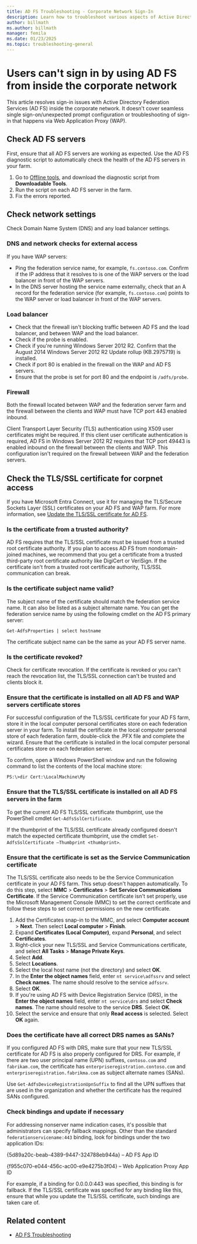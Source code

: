 ```yaml
---
title: AD FS Troubleshooting - Corporate Network Sign-In
description: Learn how to troubleshoot various aspects of Active Directory Federation Services (AD FS) sign-in from inside the corporate network.
author: billmath
ms.author: billmath
manager: femila
ms.date: 01/23/2025
ms.topic: troubleshooting-general
---
```


# Users can't sign in by using AD FS from inside the corporate network

This article resolves sign-in issues with Active Directory Federation Services (AD FS) inside the corporate network. It doesn't cover seamless single sign-on/unexpected prompt configuration or troubleshooting of sign-in that happens via Web Application Proxy (WAP).

## Check AD FS servers

First, ensure that all AD FS servers are working as expected. Use the AD FS diagnostic script to automatically check the health of the AD FS servers in your farm.

 1. Go to [Offline tools](../operations/offline-tools.md), and download the diagnostic script from **Downloadable Tools**.
 1. Run the script on each AD FS server in the farm.
 1. Fix the errors reported.

## Check network settings

Check Domain Name System (DNS) and any load balancer settings.

### DNS and network checks for external access

If you have WAP servers:

- Ping the federation service name, for example, `fs.contoso.com`. Confirm if the IP address that it resolves to is one of the WAP servers or the load balancer in front of the WAP servers.
- In the DNS server hosting the service name externally, check that an A record for the federation service (for example, `fs.contoso.com`) points to the WAP server or load balancer in front of the WAP servers.

### Load balancer

- Check that the firewall isn't blocking traffic between AD FS and the load balancer, and between WAP and the load balancer.
- Check if the probe is enabled.
- Check if you're running Windows Server 2012 R2. Confirm that the August 2014 Windows Server 2012 R2 Update rollup (KB.2975719) is installed.
- Check if port 80 is enabled in the firewall on the WAP and AD FS servers.
- Ensure that the probe is set for port 80 and the endpoint is `/adfs/probe`.

### Firewall

Both the firewall located between WAP and the federation server farm and the firewall between the clients and WAP must have TCP port 443 enabled inbound.

Client Transport Layer Security (TLS) authentication using X509 user certificates might be required. If this client user certificate authentication is required, AD FS in Windows Server 2012 R2 requires that TCP port 49443 is enabled inbound on the firewall between the clients and WAP. This configuration isn't required on the firewall between WAP and the federation servers.

## Check the TLS/SSL certificate for corpnet access

If you have Microsoft Entra Connect, use it for managing the TLS/Secure Sockets Layer (SSL) certificates on your AD FS and WAP farm. For more information, see [Update the TLS/SSL certificate for AD FS](/entra/identity/hybrid/connect/how-to-connect-fed-ssl-update).

### Is the certificate from a trusted authority?

AD FS requires that the TLS/SSL certificate must be issued from a trusted root certificate authority. If you plan to access AD FS from nondomain-joined machines, we recommend that you get a certificate from a trusted third-party root certificate authority like DigiCert or VeriSign. If the certificate isn't from a trusted root certificate authority, TLS/SSL communication can break.

### Is the certificate subject name valid?

The subject name of the certificate should match the federation service name. It can also be listed as a subject alternate name. You can get the federation service name by using the following cmdlet on the AD FS primary server:

`Get-AdfsProperties | select hostname`

The certificate subject name can be the same as your AD FS server name.

### Is the certificate revoked?

Check for certificate revocation. If the certificate is revoked or you can't reach the revocation list, the TLS/SSL connection can't be trusted and clients block it.

### Ensure that the certificate is installed on all AD FS and WAP servers certificate stores

For successful configuration of the TLS/SSL certificate for your AD FS farm, store it in the local computer personal certificates store on each federation server in your farm. To install the certificate in the local computer personal store of each federation farm, double-click the .PFX file and complete the wizard. Ensure that the certificate is installed in the local computer personal certificates store on each federation server.

To confirm, open a Windows PowerShell window and run the following command to list the contents of the local machine store:

`PS:\>dir Cert:\LocalMachine\My`

### Ensure that the TLS/SSL certificate is installed on all AD FS servers in the farm

To get the current AD FS TLS/SSL certificate thumbprint, use the PowerShell cmdlet `Get-AdfsSslCertificate`.

If the thumbprint of the TLS/SSL certificate already configured doesn't match the expected certificate thumbprint, use the cmdlet `Set-AdfsSslCertificate –Thumbprint <thumbprint>`.

### Ensure that the certificate is set as the Service Communication certificate

The TLS/SSL certificate also needs to be the Service Communication certificate in your AD FS farm. This setup doesn't happen automatically. To do this step, select **MMC** > **Certificates** > **Set Service Communications Certificate**. If the Service Communication certificate isn't set properly, use the Microsoft Management Console (MMC) to set the correct certificate and follow these steps to set correct permissions on the new certificate.

 1. Add the Certificates snap-in to the MMC, and select **Computer account** > **Next**. Then select **Local computer** > **Finish**.
 1. Expand **Certificates (Local Computer)**, expand **Personal**, and select **Certificates**.
 1. Right-click your new TLS/SSL and Service Communications certificate, and select **All Tasks** > **Manage Private Keys**.
 1. Select **Add**.
 1. Select **Locations**.
 1. Select the local host name (not the directory) and select **OK**.
 1. In the **Enter the object names** field, enter `nt service\adfssrv` and select **Check names**. The name should resolve to the service `adfssrv`.
 1. Select **OK**.
 1. If you're using AD FS with Device Registration Service (DRS), in the **Enter the object names** field, enter `nt service\drs` and select **Check names**. The name should resolve to the service **DRS**. Select **OK**.
 1. Select the service and ensure that only **Read access** is selected. Select **OK** again.

### Does the certificate have all correct DRS names as SANs?

If you configured AD FS with DRS, make sure that your new TLS/SSL certificate for AD FS is also properly configured for DRS. For example, if there are two user principal name (UPN) suffixes, `contoso.com` and `fabrikam.com`, the certificate has `enterpriseregistration.contoso.com` and `enterpriseregistration.fabrikma.com` as subject alternate names (SANs).

Use `Get-AdfsDeviceRegistrationUpnSuffix` to find all the UPN suffixes that are used in the organization and whether the certificate has the required SANs configured.

### Check bindings and update if necessary

For addressing nonserver name indication cases, it's possible that administrators can specify fallback mappings. Other than the standard `federationservicename:443` binding, look for bindings under the two application IDs:

{5d89a20c-beab-4389-9447-324788eb944a} – AD FS App ID

{f955c070-e044-456c-ac00-e9e4275b3f04} – Web Application Proxy App ID

For example, if a binding for 0.0.0.0:443 was specified, this binding is for fallback. If the TLS/SSL certificate was specified for any binding like this, ensure that while you update the TLS/SSL certificate, such bindings are taken care of.

## Related content

- [AD FS Troubleshooting](ad-fs-tshoot-overview.md)
